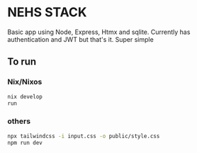 # NEHS STACK

Basic app using Node, Express, Htmx and sqlite. Currently has authentication and JWT but that's it. Super simple

## To run

### Nix/Nixos

```bash
nix develop
run
```

### others

```bash
npx tailwindcss -i input.css -o public/style.css
npm run dev
```

